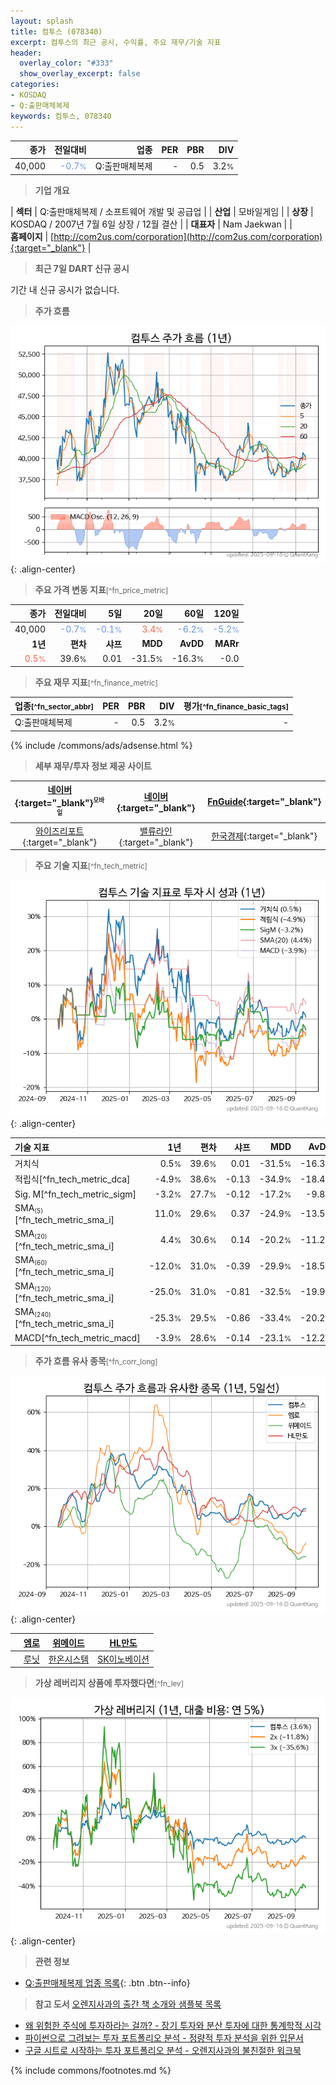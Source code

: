 ```yaml
---
layout: splash
title: 컴투스 (078340)
excerpt: 컴투스의 최근 공시, 수익률, 주요 재무/기술 지표
header:
  overlay_color: "#333"
  show_overlay_excerpt: false
categories:
- KOSDAQ
- Q:출판매체복제
keywords: 컴투스, 078340
---
```


| **종가** | **전일대비** | **업종** | **PER** | **PBR** | **DIV** |
| -------: | -----------: | -------: | ------: | ------: | ------: |
| 40,000 | <span style="color: cornflowerblue">-0.7<small>%</small></span> | Q:출판매체복제 | - | 0.5 | 3.2<small>%</small> |

<!-- more -->


> **기업 개요**<a id="company"></a>

| <span style="white-space:nowrap;">**섹터**</span> | Q:출판매체복제 / 소프트웨어 개발 및 공급업 |
| <span style="white-space:nowrap;">**산업**</span> | 모바일게임 |
| <span style="white-space:nowrap;">**상장**</span> | KOSDAQ / 2007년 7월 6일 상장 / 12월 결산 |
| <span style="white-space:nowrap;">**대표자**</span> | Nam Jaekwan |
| <span style="white-space:nowrap;">**홈페이지**</span> | [http://com2us.com/corporation](http://com2us.com/corporation){:target="_blank"} |


> **최근 7일 DART 신규 공시**<a id="dart"></a>

기간 내 신규 공시가 없습니다.


> **주가 흐름**<a id="price"></a>

![078340](/stock/images/078340.png){: .align-center}


> **주요 가격 변동 지표**<small>[^fn_price_metric]</small>

| **종가** | **전일대비** | **5일** | **20일** | **60일** | **120일** |
| -------: | -----------: | ------: | -------: | -------: | --------: |
| 40,000 | <span style="color: cornflowerblue">-0.7<small>%</small></span> | <span style="color: cornflowerblue">-0.1<small>%</small></span> | <span style="color: tomato">3.4<small>%</small></span> | <span style="color: cornflowerblue">-6.2<small>%</small></span> | <span style="color: cornflowerblue">-5.2<small>%</small></span> |
| **1년** | **편차** | **샤프** | **MDD** | **AvDD** | **MARr** |
| <span style="color: tomato">0.5<small>%</small></span> | 39.6<small>%</small> | 0.01 | -31.5<small>%</small> | -16.3<small>%</small> | -0.0 |


> **주요 재무 지표**<small>[^fn_finance_metric]</small>

| **업종**<small>[^fn_sector_abbr]</small> | **PER** | **PBR** | **DIV** | **평가**<small>[^fn_finance_basic_tags]</small> |
| :--------------------------------------- | ------: | ------: | ------: | ----------------------------------------------: |
| Q:출판매체복제 | - | 0.5 | 3.2<small>%</small> | - |



{% include /commons/ads/adsense.html %}

> **세부 재무/투자 정보 제공 사이트**

| [네이버](https://m.stock.naver.com/domestic/stock/078340/finance/summary){:target="_blank"}<sup><small>모바일</small></sup> | [네이버](https://finance.naver.com/item/coinfo.naver?code=078340){:target="_blank"} | [FnGuide](https://comp.fnguide.com/SVO2/ASP/SVD_Invest.asp?gicode=A078340&MenuYn=Y){:target="_blank"} |
| :---: | :---: | :---: |
| [와이즈리포트](https://comp.wisereport.co.kr/company/c1040001.aspx?cmp_cd=078340){:target="_blank"} | [밸류라인](https://www.valueline.co.kr/finance/summary/078340){:target="_blank"} | [한국경제](https://markets.hankyung.com/stock/078340/financial-summary){:target="_blank"} |


> **주요 기술 지표**<small>[^fn_tech_metric]</small>


![078340](/stock/images/078340_tech.png){: .align-center}

| **기술 지표** | **1년** | **편차** | **샤프** | **MDD** | **AvDD** |
| :------------ | ------: | -----------: | -------: | ------: | -------: |
| 거치식 | 0.5<small>%</small> | 39.6<small>%</small> | 0.01 | -31.5<small>%</small> | -16.3<small>%</small> |
| 적립식[^fn_tech_metric_dca] | -4.9<small>%</small> | 38.6<small>%</small> | -0.13 | -34.9<small>%</small> | -18.4<small>%</small> |
| Sig. M[^fn_tech_metric_sigm] | -3.2<small>%</small> | 27.7<small>%</small> | -0.12 | -17.2<small>%</small> | -9.8<small>%</small> |
| SMA<small><sub>(5)</sub></small>[^fn_tech_metric_sma_i] | 11.0<small>%</small> | 29.6<small>%</small> | 0.37 | -24.9<small>%</small> | -13.5<small>%</small> |
| SMA<small><sub>(20)</sub></small>[^fn_tech_metric_sma_i] | 4.4<small>%</small> | 30.6<small>%</small> | 0.14 | -20.2<small>%</small> | -11.2<small>%</small> |
| SMA<small><sub>(60)</sub></small>[^fn_tech_metric_sma_i] | -12.0<small>%</small> | 31.0<small>%</small> | -0.39 | -29.9<small>%</small> | -18.5<small>%</small> |
| SMA<small><sub>(120)</sub></small>[^fn_tech_metric_sma_i] | -25.0<small>%</small> | 31.0<small>%</small> | -0.81 | -32.5<small>%</small> | -19.9<small>%</small> |
| SMA<small><sub>(240)</sub></small>[^fn_tech_metric_sma_i] | -25.3<small>%</small> | 29.5<small>%</small> | -0.86 | -33.4<small>%</small> | -20.2<small>%</small> |
| MACD[^fn_tech_metric_macd] | -3.9<small>%</small> | 28.6<small>%</small> | -0.14 | -23.1<small>%</small> | -12.2<small>%</small> |


> **주가 흐름 유사 종목**<a id="corr"></a><small>[^fn_corr_long]</small>

![078340](/stock/images/078340_corr.png){: .align-center}

|       | [엠로](/058970/) | [위메이드](/112040/) | [HL만도](/204320/) |
| :---: | :------------------------------------: | :------------------------------------: | :------------------------------------: |
|       | [루닛](/328130/) | [한온시스템](/018880/) | [SK이노베이션](/096770/) |


> **가상 레버리지 상품에 투자했다면**<a id="2x"></a><small>[^fn_lev]</small>

![078340](/stock/images/078340_2x.png){: .align-center}


> **관련 정보**

- [Q:출판매체복제 업종 목록](/stats/sector/kosdaq_업종_출판매체복제_종목/){: .btn .btn--info}

> **참고 도서** [오렌지사과의 출간 책 소개와 샘플북 목록](https://kongdori.tistory.com/691)

- [왜 위험한 주식에 투자하라는 걸까? - 장기 투자와 분산 투자에 대한 통계학적 시각](https://kongdori.tistory.com/421)
- [파이썬으로 그려보는 투자 포트폴리오 분석  - 정량적 투자 분석을 위한 입문서](https://kongdori.tistory.com/643)
- [구글 시트로 시작하는 투자 포트폴리오 분석 - 오렌지사과의 불친절한 워크북](https://kongdori.tistory.com/449)


{% include commons/footnotes.md %}